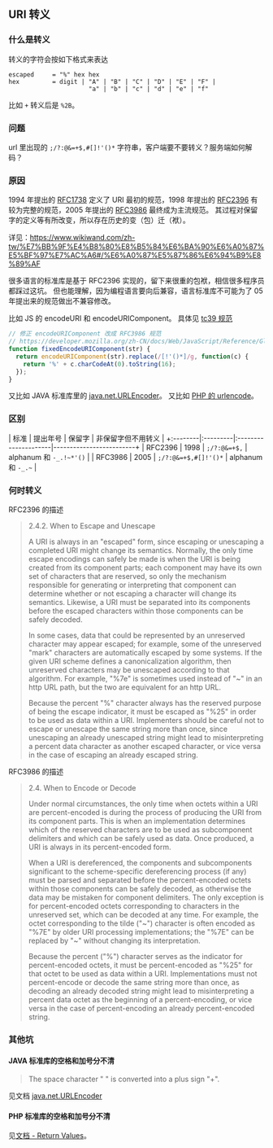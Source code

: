 ## URI 转义

### 什么是转义

转义的字符会按如下格式来表达

```
escaped     = "%" hex hex
hex         = digit | "A" | "B" | "C" | "D" | "E" | "F" |
                      "a" | "b" | "c" | "d" | "e" | "f"
```

比如 `+` 转义后是 `%2B`。

### 问题

url 里出现的 `;/?:@&=+$,#[]!'()*` 字符串，客户端要不要转义？服务端如何解码？

### 原因

1994 年提出的 [RFC1738][] 定义了 URI 最初的规范，1998 年提出的 [RFC2396][] 有较为完整的规范，2005 年提出的 [RFC3986][] 最终成为主流规范。
其过程对保留字的定义等有所改变，所以存在历史的变（包）迁（袱）。

详见：https://www.wikiwand.com/zh-tw/%E7%BB%9F%E4%B8%80%E8%B5%84%E6%BA%90%E6%A0%87%E5%BF%97%E7%AC%A6#/%E6%A0%87%E5%87%86%E6%94%B9%E8%89%AF

很多语言的标准库是基于 RFC2396 实现的，留下来很重的包袱，相信很多程序员都踩过这坑。
但也能理解，因为编程语言要向后兼容，语言标准库不可能为了 05 年提出来的规范做出不兼容修改。

比如 JS 的 encodeURI 和 encodeURIComponent。
具体见 [tc39 规范](https://tc39.github.io/ecma262/#sec-uri-syntax-and-semantics)

```js
// 修正 encodeURIComponent 改成 RFC3986 规范
// https://developer.mozilla.org/zh-CN/docs/Web/JavaScript/Reference/Global_Objects/encodeURIComponent
function fixedEncodeURIComponent(str) {
  return encodeURIComponent(str).replace(/[!'()*]/g, function(c) {
    return '%' + c.charCodeAt(0).toString(16);
  });
}
```

又比如 JAVA 标准库里的 [java.net.URLEncoder][]。
又比如 [PHP 的 urlencode](PHP)。

### 区别

| 标准    | 提出年号 | 保留字               | 非保留字但不用转义      |
+:--------|:---------|:---------------------|-------------------------+
| RFC2396 | 1998     | `;/?:@&=+$,`         | alphanum 和 `-_.!~*'()` |
| RFC3986 | 2005     | `;/?:@&=+$,#[]!'()*` | alphanum 和 `-_.~`      |

### 何时转义

RFC2396 的描述

> 2.4.2. When to Escape and Unescape
>
>   A URI is always in an "escaped" form, since escaping or unescaping a
>   completed URI might change its semantics.  Normally, the only time
>   escape encodings can safely be made is when the URI is being created
>   from its component parts; each component may have its own set of
>   characters that are reserved, so only the mechanism responsible for
>   generating or interpreting that component can determine whether or
>   not escaping a character will change its semantics. Likewise, a URI
>   must be separated into its components before the escaped characters
>   within those components can be safely decoded.
>
>   In some cases, data that could be represented by an unreserved
>   character may appear escaped; for example, some of the unreserved
>   "mark" characters are automatically escaped by some systems.  If the
>   given URI scheme defines a canonicalization algorithm, then
>   unreserved characters may be unescaped according to that algorithm.
>   For example, "%7e" is sometimes used instead of "~" in an http URL
>   path, but the two are equivalent for an http URL.
>
>   Because the percent "%" character always has the reserved purpose of
>   being the escape indicator, it must be escaped as "%25" in order to
>   be used as data within a URI.  Implementers should be careful not to
>   escape or unescape the same string more than once, since unescaping
>   an already unescaped string might lead to misinterpreting a percent
>   data character as another escaped character, or vice versa in the
>   case of escaping an already escaped string.

RFC3986 的描述

> 2.4.  When to Encode or Decode
>
>   Under normal circumstances, the only time when octets within a URI
>   are percent-encoded is during the process of producing the URI from
>   its component parts.  This is when an implementation determines which
>   of the reserved characters are to be used as subcomponent delimiters
>   and which can be safely used as data.  Once produced, a URI is always
>   in its percent-encoded form.
>
>   When a URI is dereferenced, the components and subcomponents
>   significant to the scheme-specific dereferencing process (if any)
>   must be parsed and separated before the percent-encoded octets within
>   those components can be safely decoded, as otherwise the data may be
>   mistaken for component delimiters.  The only exception is for
>   percent-encoded octets corresponding to characters in the unreserved
>   set, which can be decoded at any time.  For example, the octet
>   corresponding to the tilde ("~") character is often encoded as "%7E"
>   by older URI processing implementations; the "%7E" can be replaced by
>   "~" without changing its interpretation.
>
>   Because the percent ("%") character serves as the indicator for
>   percent-encoded octets, it must be percent-encoded as "%25" for that
>   octet to be used as data within a URI.  Implementations must not
>   percent-encode or decode the same string more than once, as decoding
>   an already decoded string might lead to misinterpreting a percent
>   data octet as the beginning of a percent-encoding, or vice versa in
>   the case of percent-encoding an already percent-encoded string.

### 其他坑

#### JAVA 标准库的空格和加号分不清

> The space character "   " is converted into a plus sign "+".

见文档 [java.net.URLEncoder][]

#### PHP 标准库的空格和加号分不清

见[文档 - Return Values](PHP)。

[PHP]: https://www.php.net/manual/en/function.urlencode.php
[java.net.URLEncoder]: https://docs.oracle.com/en/java/javase/12/docs/api/java.base/java/net/URLEncoder.html
[RFC1738]: https://tools.ietf.org/html/rfc1738
[RFC2396]: https://tools.ietf.org/html/rfc2396
[RFC3986]: https://tools.ietf.org/html/rfc3986
